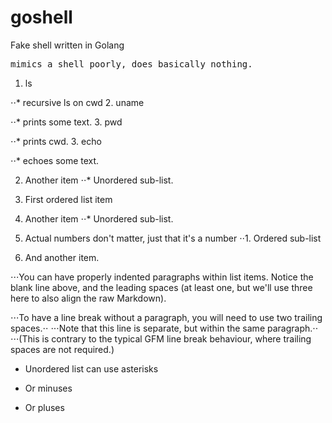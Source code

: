 # goshell
Fake shell written in Golang
<pre>
mimics a shell poorly, does basically nothing.</pre>
1. ls 

⋅⋅* recursive ls on cwd
2. uname

⋅⋅* prints some text.
3. pwd 

⋅⋅* prints cwd.
3. echo 

⋅⋅* echoes some text.

2. Another item
⋅⋅* Unordered sub-list. 

1. First ordered list item
2. Another item
⋅⋅* Unordered sub-list. 
1. Actual numbers don't matter, just that it's a number
⋅⋅1. Ordered sub-list
4. And another item.

⋅⋅⋅You can have properly indented paragraphs within list items. Notice the blank line above, and the leading spaces (at least one, but we'll use three here to also align the raw Markdown).

⋅⋅⋅To have a line break without a paragraph, you will need to use two trailing spaces.⋅⋅
⋅⋅⋅Note that this line is separate, but within the same paragraph.⋅⋅
⋅⋅⋅(This is contrary to the typical GFM line break behaviour, where trailing spaces are not required.)

* Unordered list can use asterisks
- Or minuses
+ Or pluses

